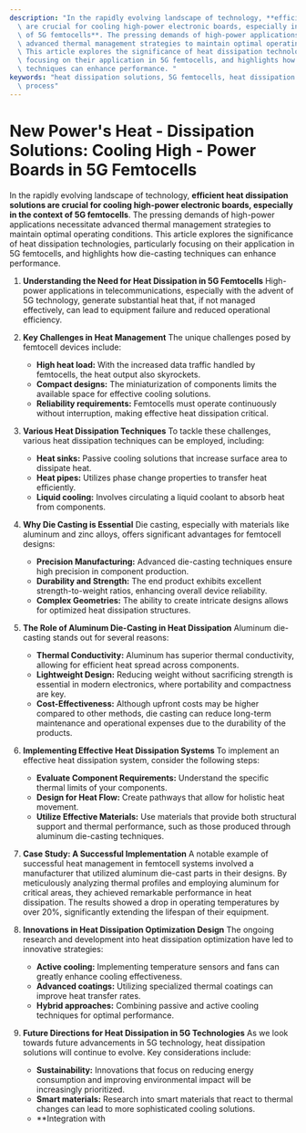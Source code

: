 ```yaml
---
description: "In the rapidly evolving landscape of technology, **efficient heat dissipation solutions\
  \ are crucial for cooling high-power electronic boards, especially in the context\
  \ of 5G femtocells**. The pressing demands of high-power applications necessitate\
  \ advanced thermal management strategies to maintain optimal operating conditions.\
  \ This article explores the significance of heat dissipation technologies, particularly\
  \ focusing on their application in 5G femtocells, and highlights how die-casting\
  \ techniques can enhance performance. "
keywords: "heat dissipation solutions, 5G femtocells, heat dissipation performance, die casting\
  \ process"
---
```

# New Power's Heat - Dissipation Solutions: Cooling High - Power Boards in 5G Femtocells

In the rapidly evolving landscape of technology, **efficient heat dissipation solutions are crucial for cooling high-power electronic boards, especially in the context of 5G femtocells**. The pressing demands of high-power applications necessitate advanced thermal management strategies to maintain optimal operating conditions. This article explores the significance of heat dissipation technologies, particularly focusing on their application in 5G femtocells, and highlights how die-casting techniques can enhance performance. 

1. **Understanding the Need for Heat Dissipation in 5G Femtocells**
   High-power applications in telecommunications, especially with the advent of 5G technology, generate substantial heat that, if not managed effectively, can lead to equipment failure and reduced operational efficiency. 

2. **Key Challenges in Heat Management**
   The unique challenges posed by femtocell devices include:
   - **High heat load:** With the increased data traffic handled by femtocells, the heat output also skyrockets.
   - **Compact designs:** The miniaturization of components limits the available space for effective cooling solutions.
   - **Reliability requirements:** Femtocells must operate continuously without interruption, making effective heat dissipation critical.

3. **Various Heat Dissipation Techniques**
   To tackle these challenges, various heat dissipation techniques can be employed, including:
   - **Heat sinks:** Passive cooling solutions that increase surface area to dissipate heat.
   - **Heat pipes:** Utilizes phase change properties to transfer heat efficiently.
   - **Liquid cooling:** Involves circulating a liquid coolant to absorb heat from components.

4. **Why Die Casting is Essential**
   Die casting, especially with materials like aluminum and zinc alloys, offers significant advantages for femtocell designs:
   - **Precision Manufacturing:** Advanced die-casting techniques ensure high precision in component production.
   - **Durability and Strength:** The end product exhibits excellent strength-to-weight ratios, enhancing overall device reliability.
   - **Complex Geometries:** The ability to create intricate designs allows for optimized heat dissipation structures.

5. **The Role of Aluminum Die-Casting in Heat Dissipation**
   Aluminum die-casting stands out for several reasons:
   - **Thermal Conductivity:** Aluminum has superior thermal conductivity, allowing for efficient heat spread across components.
   - **Lightweight Design:** Reducing weight without sacrificing strength is essential in modern electronics, where portability and compactness are key.
   - **Cost-Effectiveness:** Although upfront costs may be higher compared to other methods, die casting can reduce long-term maintenance and operational expenses due to the durability of the products.

6. **Implementing Effective Heat Dissipation Systems**
   To implement an effective heat dissipation system, consider the following steps:
   - **Evaluate Component Requirements:** Understand the specific thermal limits of your components.
   - **Design for Heat Flow:** Create pathways that allow for holistic heat movement.
   - **Utilize Effective Materials:** Use materials that provide both structural support and thermal performance, such as those produced through aluminum die-casting techniques.

7. **Case Study: A Successful Implementation**
   A notable example of successful heat management in femtocell systems involved a manufacturer that utilized aluminum die-cast parts in their designs. By meticulously analyzing thermal profiles and employing aluminum for critical areas, they achieved remarkable performance in heat dissipation. The results showed a drop in operating temperatures by over 20%, significantly extending the lifespan of their equipment.

8. **Innovations in Heat Dissipation Optimization Design**
   The ongoing research and development into heat dissipation optimization have led to innovative strategies:
   - **Active cooling:** Implementing temperature sensors and fans can greatly enhance cooling effectiveness.
   - **Advanced coatings:** Utilizing specialized thermal coatings can improve heat transfer rates.
   - **Hybrid approaches:** Combining passive and active cooling techniques for optimal performance.

9. **Future Directions for Heat Dissipation in 5G Technologies**
   As we look towards future advancements in 5G technology, heat dissipation solutions will continue to evolve. Key considerations include:
   - **Sustainability:** Innovations that focus on reducing energy consumption and improving environmental impact will be increasingly prioritized.
   - **Smart materials:** Research into smart materials that react to thermal changes can lead to more sophisticated cooling solutions.
   - **Integration with
